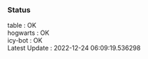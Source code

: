 ### Status


table : OK  
hogwarts : OK  
icy-bot : OK  
Latest Update : 2022-12-24 06:09:19.536298
